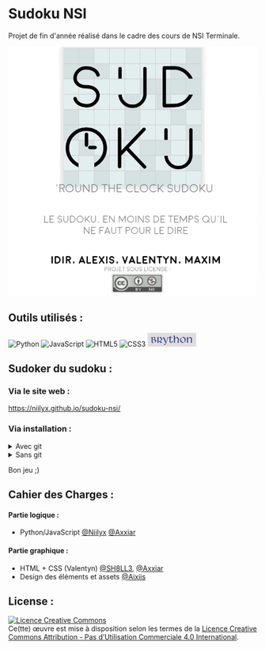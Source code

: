 # Sudoku NSI
Projet de fin d'année réalisé dans le cadre des cours de NSI Terminale.

![image](/media/img/affiche.png)

## Outils utilisés :
![Python](https://img.shields.io/badge/python-3670A0?style=for-the-badge&logo=python&logoColor=ffdd54) ![JavaScript](https://img.shields.io/badge/javascript-%23323330.svg?style=for-the-badge&logo=javascript&logoColor=%23F7DF1E) ![HTML5](https://img.shields.io/badge/html5-%23E34F26.svg?style=for-the-badge&logo=html5&logoColor=white) ![CSS3](https://img.shields.io/badge/css3-%231572B6.svg?style=for-the-badge&logo=css3&logoColor=white) [![Image](media/img/brython.jpg)](https://brython.info/index.html)

## Sudoker du sudoku :

### Via le site web : 
https://niilyx.github.io/sudoku-nsi/

### Via installation :
<details>
<summary>Avec git</summary>
  - Clonez le repo
    * `git clone https://github.com/Niilyx/sudoku-nsi.git` via HTTPS
    * `git clone git@github.com:Niilyx/sudoku-nsi.git` via SSH
  - Ouvrez le fichier [index.html](/index.html) avec votre navigateur
 </details>
 
<details>
<summary>Sans git</summary>
   
   - Téléchargez le ZIP
   ![image](https://user-images.githubusercontent.com/70155662/161449192-3e8b18bd-d520-430c-aacb-e04c4cd9d77f.png)
   ![image](https://user-images.githubusercontent.com/70155662/161449316-794de1f3-183b-4441-bf16-1b7c3f29e903.png)
   - Déziper les fichiers
   - Ouvrez le fichier [index.html](/index.html) avec votre navigateur
</details>

 
 Bon jeu ;)

## Cahier des Charges :
#### Partie logique :
- Python/JavaScript [@Niilyx](https://github.com/Niilyx) [@Axxiar](https://github.com/Axxiar)

#### Partie graphique :
- HTML + CSS (Valentyn) [@SH8LL3](https://github.com/SH8LL3), [@Axxiar](https://github.com/Axxiar)
- Design des éléments et assets [@Aixiis](https://github.com/Aixiis)

## License : 
<a rel="license" href="http://creativecommons.org/licenses/by-nc/4.0/"><img alt="Licence Creative Commons" style="border-width:0" src="https://i.creativecommons.org/l/by-nc/4.0/88x31.png" /></a><br />Ce(tte) œuvre est mise à disposition selon les termes de la <a rel="license" href="http://creativecommons.org/licenses/by-nc/4.0/">Licence Creative Commons Attribution - Pas d’Utilisation Commerciale 4.0 International</a>.
